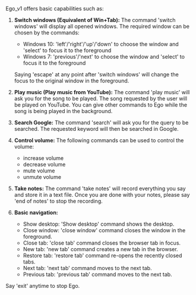 Ego_v1 offers basic capabilities such as:

1. **Switch windows (Equivalent of Win+Tab):**
	The command 'switch windows' will display all opened windows. The required window can be chosen by the commands:
	- Windows 10: 'left'/'right'/'up'/'down' to choose the window and 'select' to focus it to the foreground
	- Windows 7: 'previous'/'next' to choose the window and 'select' to focus it to the foreground
		
	Saying 'escape' at any point after 'switch windows' will change the focus to the original window in the foreground.
	
2. **Play music (Play music from YouTube):**
	The command 'play music' will ask you for the song to be played. The song requested by the user will be played on YouTube. You can give other commands to Ego while the song is being played in the background.
	
3. **Search Google:**
	The command 'search' will ask you for the query to be searched. The requested keyword will then be searched in Google.
	
4. **Control volume:**
	The following commands can be used to control the volume:
	- increase volume
	- decrease volume
	- mute volume
	- unmute volume
	
5. **Take notes:**
	The command 'take notes' will record everything you say and store it in a text file. Once you are done with your notes, please say 'end of notes' to stop the recording.
	
6. **Basic navigation:**
	
	- Show desktop: 'Show desktop' command shows the desktop.
	- Close window: 'close window' command closes the window in the foreground.
	- Close tab: 'close tab' command closes the browser tab in focus.
	- New tab: 'new tab' command creates a new tab in the browser.
	- Restore tab: 'restore tab' command re-opens the recently closed tabs.
	- Next tab: 'next tab' command moves to the next tab.
	- Previous tab: 'previous tab' command moves to the next tab.
	
Say 'exit' anytime to stop Ego.